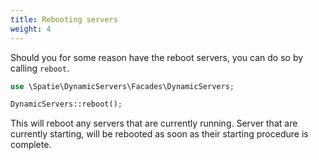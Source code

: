 ```yaml
---
title: Rebooting servers
weight: 4
---
```


Should you for some reason have the reboot servers, you can do so by calling `reboot`.

```php
use \Spatie\DynamicServers\Facades\DynamicServers;

DynamicServers::reboot();
```

This will reboot any servers that are currently running. Server that are currently starting, will be rebooted as soon as their starting procedure is complete.
